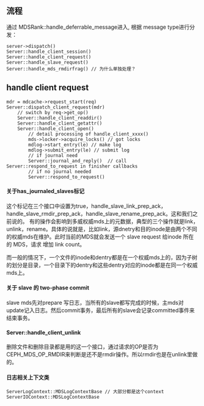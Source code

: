 ## 流程

通过 MDSRank::handle_deferrable_message进入, 根据 message type进行分发：
                    
    server->dispatch()
    Server::handle_client_session()
    Server::handle_client_request()
    Server::handle_slave_request()
    Server::handle_mds_rmdirfrag() // 为什么单独处理？
    

##  handle client request

    mdr = mdcache->request_start(req)
    Server::dispatch_client_request(mdr)
        // switch by req->get_op()
        Server::handle_client_readdir()
        Server::handle_client_getattr()
        Server::handle_client_open()
            // detail processing of handle_client_xxxx() 
            mds->locker->acquire_locks() // got locks
            mdlog->start_entry(le) // make log
            mdlog->submit_entry(le) // submit log
            // if journal need
            Server::journal_and_reply()  // call  Server::respond_to_request in finisher callbacks
            // if no journal needed
            Server::respond_to_request()

#### 关于has_journaled_slaves标记

这个标记在三个接口中设置为true，handle_slave_link_prep_ack，handle_slave_rmdir_prep_ack，handle_slave_rename_prep_ack。这和我们之前说的。
有的操作会影响到多威权威mds上的元数据，典型的三个操作就是link，unlink，rename。具体的说就是，比如link，源dnetry和目的inode是由两个不同的权威mds在维护。此时当前的MDS就会发送一个 slave request 给inode 所在的 MDS，请求 增加 link count。

而一般的情况下，一个文件的inode和dentry都是在一个权威mds上的，因为子树的划分是目录，一个目录下的dentry和这些dentry对应的inode都是在同一个权威mds上。

#### 关于 slave 的 two-phase commit

slave mds先对prepare 写日志，当所有的slave都写完成的时候，主mds对update记入日志。然后commit事务，最后所有的slave会记录committed事件来结束事务。

#### Server::handle_client_unlink

删除文件和删除目录都是用的这一个接口，通过请求的OP是否为CEPH_MDS_OP_RMDIR来判断是还不是rmdir操作。所以rmdir也是在unlink里做的。

#### 日志相关上下文类

    ServerLogContext::MDSLogContextBase // 大部分都是这个context
    ServerIOContext::MDSLogContextBase

